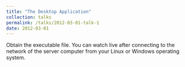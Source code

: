 ```yaml
---
title: "The Desktop Application"
collection: talks
permalink: /talks/2012-03-01-talk-1
date: 2012-03-01
---
```



Obtain the executable file. You can watch live after connecting to the network of the server computer from your Linux or Windows operating system.
